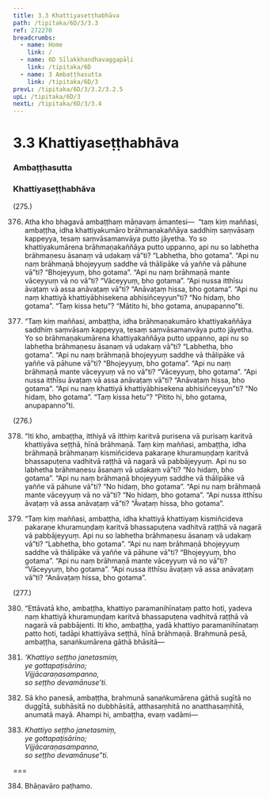 ```yaml
---
title: 3.3 Khattiyaseṭṭhabhāva
path: /tipitaka/6D/3/3.3
ref: 272270
breadcrumbs:
  - name: Home
    link: /
  - name: 6D Sīlakkhandhavaggapāḷi
    link: /tipitaka/6D
  - name: 3 Ambaṭṭhasutta
    link: /tipitaka/6D/3
prevL: /tipitaka/6D/3/3.2/3.2.5
upL: /tipitaka/6D/3
nextL: /tipitaka/6D/3/3.4
---
```


# 3.3 Khattiyaseṭṭhabhāva

### Ambaṭṭhasutta

### Khattiyaseṭṭhabhāva

(275.)

376. Atha kho bhagavā ambaṭṭhaṃ māṇavaṃ āmantesi—  “taṃ kiṃ maññasi, ambaṭṭha, idha khattiyakumāro brāhmaṇakaññāya saddhiṃ saṃvāsaṃ kappeyya, tesaṃ saṃvāsamanvāya putto jāyetha. Yo so khattiyakumārena brāhmaṇakaññāya putto uppanno, api nu so labhetha brāhmaṇesu āsanaṃ vā udakaṃ vā”ti? “Labhetha, bho gotama”. “Api nu naṃ brāhmaṇā bhojeyyuṃ saddhe vā thālipāke vā yaññe vā pāhune vā”ti? “Bhojeyyuṃ, bho gotama”. “Api nu naṃ brāhmaṇā mante vāceyyuṃ vā no vā”ti? “Vāceyyuṃ, bho gotama”. “Api nussa itthīsu āvaṭaṃ vā assa anāvaṭaṃ vā”ti? “Anāvaṭaṃ hissa, bho gotama”. “Api nu naṃ khattiyā khattiyābhisekena abhisiñceyyun”ti? “No hidaṃ, bho gotama”. “Taṃ kissa hetu”? “Mātito hi, bho gotama, anupapanno”ti.

377. “Taṃ kiṃ maññasi, ambaṭṭha, idha brāhmaṇakumāro khattiyakaññāya saddhiṃ saṃvāsaṃ kappeyya, tesaṃ saṃvāsamanvāya putto jāyetha. Yo so brāhmaṇakumārena khattiyakaññāya putto uppanno, api nu so labhetha brāhmaṇesu āsanaṃ vā udakaṃ vā”ti? “Labhetha, bho gotama”. “Api nu naṃ brāhmaṇā bhojeyyuṃ saddhe vā thālipāke vā yaññe vā pāhune vā”ti? “Bhojeyyuṃ, bho gotama”. “Api nu naṃ brāhmaṇā mante vāceyyuṃ vā no vā”ti? “Vāceyyuṃ, bho gotama”. “Api nussa itthīsu āvaṭaṃ vā assa anāvaṭaṃ vā”ti? “Anāvaṭaṃ hissa, bho gotama”. “Api nu naṃ khattiyā khattiyābhisekena abhisiñceyyun”ti? “No hidaṃ, bho gotama”. “Taṃ kissa hetu”? “Pitito hi, bho gotama, anupapanno”ti.

(276.)

378. “Iti kho, ambaṭṭha, itthiyā vā itthiṃ karitvā purisena vā purisaṃ karitvā khattiyāva seṭṭhā, hīnā brāhmaṇā. Taṃ kiṃ maññasi, ambaṭṭha, idha brāhmaṇā brāhmaṇaṃ kismiñcideva pakaraṇe khuramuṇḍaṃ karitvā bhassapuṭena vadhitvā raṭṭhā vā nagarā vā pabbājeyyuṃ. Api nu so labhetha brāhmaṇesu āsanaṃ vā udakaṃ vā”ti? “No hidaṃ, bho gotama”. “Api nu naṃ brāhmaṇā bhojeyyuṃ saddhe vā thālipāke vā yaññe vā pāhune vā”ti? “No hidaṃ, bho gotama”. “Api nu naṃ brāhmaṇā mante vāceyyuṃ vā no vā”ti? “No hidaṃ, bho gotama”. “Api nussa itthīsu āvaṭaṃ vā assa anāvaṭaṃ vā”ti? “Āvaṭaṃ hissa, bho gotama”.

379. “Taṃ kiṃ maññasi, ambaṭṭha, idha khattiyā khattiyaṃ kismiñcideva pakaraṇe khuramuṇḍaṃ karitvā bhassapuṭena vadhitvā raṭṭhā vā nagarā vā pabbājeyyuṃ. Api nu so labhetha brāhmaṇesu āsanaṃ vā udakaṃ vā”ti? “Labhetha, bho gotama”. “Api nu naṃ brāhmaṇā bhojeyyuṃ saddhe vā thālipāke vā yaññe vā pāhune vā”ti? “Bhojeyyuṃ, bho gotama”. “Api nu naṃ brāhmaṇā mante vāceyyuṃ vā no vā”ti? “Vāceyyuṃ, bho gotama”. “Api nussa itthīsu āvaṭaṃ vā assa anāvaṭaṃ vā”ti? “Anāvaṭaṃ hissa, bho gotama”.

(277.)

380. “Ettāvatā kho, ambaṭṭha, khattiyo paramanihīnataṃ patto hoti, yadeva naṃ khattiyā khuramuṇḍaṃ karitvā bhassapuṭena vadhitvā raṭṭhā vā nagarā vā pabbājenti. Iti kho, ambaṭṭha, yadā khattiyo paramanihīnataṃ patto hoti, tadāpi khattiyāva seṭṭhā, hīnā brāhmaṇā. Brahmunā pesā, ambaṭṭha, sanaṅkumārena gāthā bhāsitā—

381. _‘Khattiyo seṭṭho janetasmiṃ,_  
_ye gottapaṭisārino;_  
_Vijjācaraṇasampanno,_  
_so seṭṭho devamānuse’ti._  


382. Sā kho panesā, ambaṭṭha, brahmunā sanaṅkumārena gāthā sugītā no duggītā, subhāsitā no dubbhāsitā, atthasaṃhitā no anatthasaṃhitā, anumatā mayā. Ahampi hi, ambaṭṭha, evaṃ vadāmi—

383. _Khattiyo seṭṭho janetasmiṃ,_  
_ye gottapaṭisārino;_  
_Vijjācaraṇasampanno,_  
_so seṭṭho devamānuse”ti._  


===

384. Bhāṇavāro paṭhamo.




